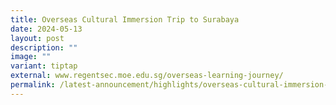 ```yaml
---
title: Overseas Cultural Immersion Trip to Surabaya
date: 2024-05-13
layout: post
description: ""
image: ""
variant: tiptap
external: www.regentsec.moe.edu.sg/overseas-learning-journey/
permalink: /latest-announcement/highlights/overseas-cultural-immersion-trip-to-surabaya/
---
```

